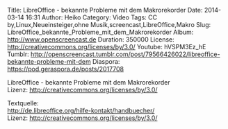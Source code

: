 Title: LibreOffice - bekannte Probleme mit dem Makrorekorder
Date: 2014-03-14 16:31
Author: Heiko
Category: Video
Tags: CC by,Linux,Neueinsteiger,ohne Musik,screencast,LibreOffice,Makro
Slug: LibreOffice_bekannte_Probleme_mit_dem_Makrorekorder
Album: http://www.openscreencast.de
Duration: 350000
License: http://creativecommons.org/licenses/by/3.0/
Youtube: hVSPM3Ez_hE
Tumblr: http://openscreencast.tumblr.com/post/79566426022/libreoffice-bekannte-probleme-mit-dem
Diaspora: https://pod.geraspora.de/posts/2017708

LibreOffice - bekannte Probleme mit dem Makrorekorder  
Lizenz: <http://creativecommons.org/licenses/by/3.0/>  
  
Textquelle:  
<http://de.libreoffice.org/hilfe-kontakt/handbuecher/>  
Lizenz: <http://creativecommons.org/licenses/by/3.0/>

